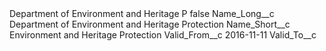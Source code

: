 <?xml version="1.0" encoding="UTF-8"?>
<CustomMetadata xmlns="http://soap.sforce.com/2006/04/metadata" xmlns:xsi="http://www.w3.org/2001/XMLSchema-instance" xmlns:xsd="http://www.w3.org/2001/XMLSchema">
    <label>Department of Environment and Heritage P</label>
    <protected>false</protected>
    <values>
        <field>Name_Long__c</field>
        <value xsi:type="xsd:string">Department of Environment and Heritage Protection</value>
    </values>
    <values>
        <field>Name_Short__c</field>
        <value xsi:type="xsd:string">Environment and Heritage Protection</value>
    </values>
    <values>
        <field>Valid_From__c</field>
        <value xsi:type="xsd:date">2016-11-11</value>
    </values>
    <values>
        <field>Valid_To__c</field>
        <value xsi:nil="true"/>
    </values>
</CustomMetadata>
